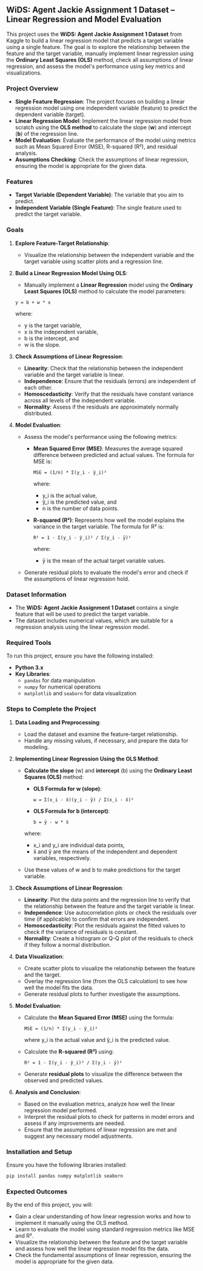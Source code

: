 ## WiDS: Agent Jackie Assignment 1 Dataset – Linear Regression and Model Evaluation

This project uses the **WiDS: Agent Jackie Assignment 1 Dataset** from Kaggle to build a linear regression model that predicts a target variable using a single feature. The goal is to explore the relationship between the feature and the target variable, manually implement linear regression using the **Ordinary Least Squares (OLS)** method, check all assumptions of linear regression, and assess the model's performance using key metrics and visualizations.

### **Project Overview**

- **Single Feature Regression**: The project focuses on building a linear regression model using one independent variable (feature) to predict the dependent variable (target).
- **Linear Regression Model**: Implement the linear regression model from scratch using the **OLS method** to calculate the slope (**w**) and intercept (**b**) of the regression line.
- **Model Evaluation**: Evaluate the performance of the model using metrics such as Mean Squared Error (MSE), R-squared (R²), and residual analysis.
- **Assumptions Checking**: Check the assumptions of linear regression, ensuring the model is appropriate for the given data.

### **Features**

- **Target Variable (Dependent Variable)**: The variable that you aim to predict.
- **Independent Variable (Single Feature)**: The single feature used to predict the target variable.

### **Goals**

1. **Explore Feature-Target Relationship**: 
   - Visualize the relationship between the independent variable and the target variable using scatter plots and a regression line.
   
2. **Build a Linear Regression Model Using OLS**:
   - Manually implement a **Linear Regression** model using the **Ordinary Least Squares (OLS)** method to calculate the model parameters:
   
   ```
   y = b + w * x
   ```

   where:
   - y is the target variable,
   - x is the independent variable,
   - b is the intercept, and
   - w is the slope.

3. **Check Assumptions of Linear Regression**:
   - **Linearity**: Check that the relationship between the independent variable and the target variable is linear.
   - **Independence**: Ensure that the residuals (errors) are independent of each other.
   - **Homoscedasticity**: Verify that the residuals have constant variance across all levels of the independent variable.
   - **Normality**: Assess if the residuals are approximately normally distributed.
   
4. **Model Evaluation**:
   - Assess the model's performance using the following metrics:
     - **Mean Squared Error (MSE)**: Measures the average squared difference between predicted and actual values. The formula for MSE is:

       ```
       MSE = (1/n) * Σ(y_i - ŷ_i)²
       ```

       where:
       - y_i is the actual value,
       - ŷ_i is the predicted value, and
       - n is the number of data points.
     
     - **R-squared (R²)**: Represents how well the model explains the variance in the target variable. The formula for R² is:

       ```
       R² = 1 - Σ(y_i - ŷ_i)² / Σ(y_i - ȳ)²
       ```

       where:
       - ȳ is the mean of the actual target variable values.
       
   - Generate residual plots to evaluate the model's error and check if the assumptions of linear regression hold.

### **Dataset Information**

- The **WiDS: Agent Jackie Assignment 1 Dataset** contains a single feature that will be used to predict the target variable.
- The dataset includes numerical values, which are suitable for a regression analysis using the linear regression model.

### **Required Tools**

To run this project, ensure you have the following installed:
- **Python 3.x**
- **Key Libraries**:
  - `pandas` for data manipulation
  - `numpy` for numerical operations
  - `matplotlib` and `seaborn` for data visualization

### **Steps to Complete the Project**

1. **Data Loading and Preprocessing**:
   - Load the dataset and examine the feature-target relationship.
   - Handle any missing values, if necessary, and prepare the data for modeling.

2. **Implementing Linear Regression Using the OLS Method**:
   - **Calculate the slope** (w) and **intercept** (b) using the **Ordinary Least Squares (OLS)** method:
     - **OLS Formula for w (slope)**:

       ```
       w = Σ(x_i - x̄)(y_i - ȳ) / Σ(x_i - x̄)²
       ```

     - **OLS Formula for b (intercept)**:

       ```
       b = ȳ - w * x̄
       ```

     where:
     - x_i and y_i are individual data points,
     - x̄ and ȳ are the means of the independent and dependent variables, respectively.
   
   - Use these values of w and b to make predictions for the target variable.

3. **Check Assumptions of Linear Regression**:
   - **Linearity**: Plot the data points and the regression line to verify that the relationship between the feature and the target variable is linear.
   - **Independence**: Use autocorrelation plots or check the residuals over time (if applicable) to confirm that errors are independent.
   - **Homoscedasticity**: Plot the residuals against the fitted values to check if the variance of residuals is constant.
   - **Normality**: Create a histogram or Q-Q plot of the residuals to check if they follow a normal distribution.

4. **Data Visualization**:
   - Create scatter plots to visualize the relationship between the feature and the target.
   - Overlay the regression line (from the OLS calculation) to see how well the model fits the data.
   - Generate residual plots to further investigate the assumptions.

5. **Model Evaluation**:
   - Calculate the **Mean Squared Error (MSE)** using the formula:

     ```
     MSE = (1/n) * Σ(y_i - ŷ_i)²
     ```

     where y_i is the actual value and ŷ_i is the predicted value.
   - Calculate the **R-squared (R²)** using:

     ```
     R² = 1 - Σ(y_i - ŷ_i)² / Σ(y_i - ȳ)²
     ```

   - Generate **residual plots** to visualize the difference between the observed and predicted values.

6. **Analysis and Conclusion**:
   - Based on the evaluation metrics, analyze how well the linear regression model performed.
   - Interpret the residual plots to check for patterns in model errors and assess if any improvements are needed.
   - Ensure that the assumptions of linear regression are met and suggest any necessary model adjustments.

### **Installation and Setup**

Ensure you have the following libraries installed:

```bash
pip install pandas numpy matplotlib seaborn
```

### **Expected Outcomes**

By the end of this project, you will:
- Gain a clear understanding of how linear regression works and how to implement it manually using the OLS method.
- Learn to evaluate the model using standard regression metrics like MSE and R².
- Visualize the relationship between the feature and the target variable and assess how well the linear regression model fits the data.
- Check the fundamental assumptions of linear regression, ensuring the model is appropriate for the given data.
